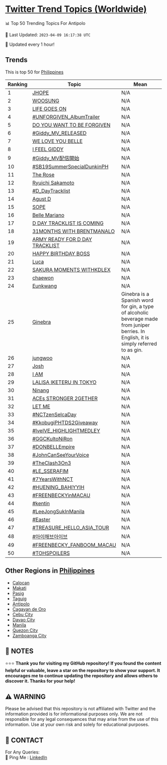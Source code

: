 [Twitter Trend Topics (Worldwide)](https://github.com/ErcinDedeoglu/Twitter-Trend-Topics)
==========


📊 Top 50 Trending Topics For Antipolo

📆 Last Updated: `2023-04-09 16:17:38 UTC`

🔧 Updated every 1 hour!


## Trends

This is top 50 for [Philippines](</Philippines>)

| Ranking | Topic | Mean |
| ------- | ------------ | ------------ |
| 1 | [JHOPE](http://twitter.com/search?q=JHOPE) | N/A |
| 2 | [WOOSUNG](http://twitter.com/search?q=WOOSUNG) | N/A |
| 3 | [LIFE GOES ON](http://twitter.com/search?q=LIFE+GOES+ON) | N/A |
| 4 | [#UNFORGIVEN_AlbumTrailer](http://twitter.com/search?q=%23UNFORGIVEN_AlbumTrailer) | N/A |
| 5 | [DO YOU WANT TO BE FORGIVEN](http://twitter.com/search?q=DO+YOU+WANT+TO+BE+FORGIVEN) | N/A |
| 6 | [#Giddy_MV_RELEASED](http://twitter.com/search?q=%23Giddy_MV_RELEASED) | N/A |
| 7 | [WE LOVE YOU BELLE](http://twitter.com/search?q=WE+LOVE+YOU+BELLE) | N/A |
| 8 | [I FEEL GIDDY](http://twitter.com/search?q=I+FEEL+GIDDY) | N/A |
| 9 | [#Giddy_MV配信開始](http://twitter.com/search?q=%23Giddy_MV%e9%85%8d%e4%bf%a1%e9%96%8b%e5%a7%8b) | N/A |
| 10 | [#SB19SummerSpecialDunkinPH](http://twitter.com/search?q=%23SB19SummerSpecialDunkinPH) | N/A |
| 11 | [The Rose](http://twitter.com/search?q=The+Rose) | N/A |
| 12 | [Ryuichi Sakamoto](http://twitter.com/search?q=Ryuichi+Sakamoto) | N/A |
| 13 | [#D_DayTracklist](http://twitter.com/search?q=%23D_DayTracklist) | N/A |
| 14 | [Agust D](http://twitter.com/search?q=Agust+D) | N/A |
| 15 | [SOPE](http://twitter.com/search?q=SOPE) | N/A |
| 16 | [Belle Mariano](http://twitter.com/search?q=Belle+Mariano) | N/A |
| 17 | [D DAY TRACKLIST IS COMING](http://twitter.com/search?q=D+DAY+TRACKLIST+IS+COMING) | N/A |
| 18 | [31MONTHS WITH BRENTMANALO](http://twitter.com/search?q=31MONTHS+WITH+BRENTMANALO) | N/A |
| 19 | [ARMY READY FOR D DAY TRACKLIST](http://twitter.com/search?q=ARMY+READY+FOR+D+DAY+TRACKLIST) | N/A |
| 20 | [HAPPY BIRTHDAY BOSS](http://twitter.com/search?q=HAPPY+BIRTHDAY+BOSS) | N/A |
| 21 | [Luca](http://twitter.com/search?q=Luca) | N/A |
| 22 | [SAKURA MOMENTS WITHKDLEX](http://twitter.com/search?q=SAKURA+MOMENTS+WITHKDLEX) | N/A |
| 23 | [chaewon](http://twitter.com/search?q=chaewon) | N/A |
| 24 | [Eunkwang](http://twitter.com/search?q=Eunkwang) | N/A |
| 25 | [Ginebra](http://twitter.com/search?q=Ginebra) | Ginebra is a Spanish word for gin, a type of alcoholic beverage made from juniper berries. In English, it is simply referred to as gin. |
| 26 | [jungwoo](http://twitter.com/search?q=jungwoo) | N/A |
| 27 | [Josh](http://twitter.com/search?q=Josh) | N/A |
| 28 | [I AM](http://twitter.com/search?q=I+AM) | N/A |
| 29 | [LALISA IKETERU IN TOKYO](http://twitter.com/search?q=LALISA+IKETERU+IN+TOKYO) | N/A |
| 30 | [Ninang](http://twitter.com/search?q=Ninang) | N/A |
| 31 | [ACEs STRONGER 2GETHER](http://twitter.com/search?q=ACEs+STRONGER+2GETHER) | N/A |
| 32 | [LET ME](http://twitter.com/search?q=LET+ME) | N/A |
| 33 | [#NCTzenSelcaDay](http://twitter.com/search?q=%23NCTzenSelcaDay) | N/A |
| 34 | [#KkobugiPHTDS2Giveaway](http://twitter.com/search?q=%23KkobugiPHTDS2Giveaway) | N/A |
| 35 | [#IveIVE_HIGHLIGHTMEDLEY](http://twitter.com/search?q=%23IveIVE_HIGHLIGHTMEDLEY) | N/A |
| 36 | [#GGCKultoNiRon](http://twitter.com/search?q=%23GGCKultoNiRon) | N/A |
| 37 | [#DONBELLEmpire](http://twitter.com/search?q=%23DONBELLEmpire) | N/A |
| 38 | [#JohnCanSeeYourVoice](http://twitter.com/search?q=%23JohnCanSeeYourVoice) | N/A |
| 39 | [#TheClash3On3](http://twitter.com/search?q=%23TheClash3On3) | N/A |
| 40 | [#LE_SSERAFIM](http://twitter.com/search?q=%23LE_SSERAFIM) | N/A |
| 41 | [#7YearsWithNCT](http://twitter.com/search?q=%237YearsWithNCT) | N/A |
| 42 | [#HUENING_BAHIYYIH](http://twitter.com/search?q=%23HUENING_BAHIYYIH) | N/A |
| 43 | [#FREENBECKYinMACAU](http://twitter.com/search?q=%23FREENBECKYinMACAU) | N/A |
| 44 | [#kentin](http://twitter.com/search?q=%23kentin) | N/A |
| 45 | [#LeeJongSukInManila](http://twitter.com/search?q=%23LeeJongSukInManila) | N/A |
| 46 | [#Easter](http://twitter.com/search?q=%23Easter) | N/A |
| 47 | [#TREASURE_HELLO_ASIA_TOUR](http://twitter.com/search?q=%23TREASURE_HELLO_ASIA_TOUR) | N/A |
| 48 | [#아이해브아이브](http://twitter.com/search?q=%23%ec%95%84%ec%9d%b4%ed%95%b4%eb%b8%8c%ec%95%84%ec%9d%b4%eb%b8%8c) | N/A |
| 49 | [#FREENBECKY_FANBOOM_MACAU](http://twitter.com/search?q=%23FREENBECKY_FANBOOM_MACAU) | N/A |
| 50 | [#TOHSPOILERS](http://twitter.com/search?q=%23TOHSPOILERS) | N/A |



## Other Regions in [Philippines](</Philippines>)

* [Calocan](</Philippines/Calocan.md>)
* [Makati](</Philippines/Makati.md>)
* [Pasig](</Philippines/Pasig.md>)
* [Taguig](</Philippines/Taguig.md>)
* [Antipolo](</Philippines/Antipolo.md>)
* [Cagayan de Oro](</Philippines/Cagayan de Oro.md>)
* [Cebu City](</Philippines/Cebu City.md>)
* [Davao City](</Philippines/Davao City.md>)
* [Manila](</Philippines/Manila.md>)
* [Quezon City](</Philippines/Quezon City.md>)
* [Zamboanga City](</Philippines/Zamboanga City.md>)



## 📝 NOTES

⭐⭐⭐ **Thank you for visiting my GitHub repository! If you found the content helpful or valuable, leave a star on the repository to show your support. It encourages me to continue updating the repository and allows others to discover it. Thanks for your help!**


## ⚠️ WARNING

Please be advised that this repository is not affiliated with Twitter and the information provided is for informational purposes only. We are not responsible for any legal consequences that may arise from the use of this information. Use at your own risk and solely for educational purposes.


## 📨 CONTACT

 For Any Queries:  
            🏓 Ping Me : [LinkedIn](https://www.linkedin.com/in/ercindedeoglu/)
